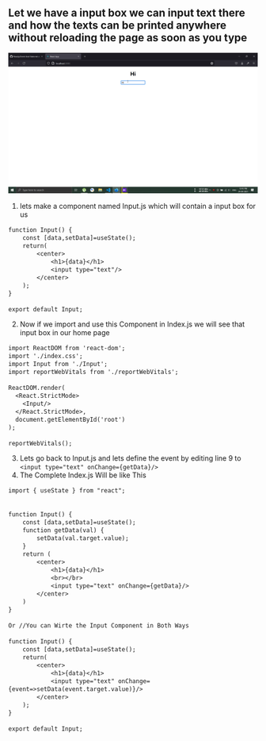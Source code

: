 ## Let we have a input box we can input text there and how the texts can be printed anywhere without reloading the page as soon as you type
![](https://github.com/itzsnehasis/Reactjs/blob/main/Gallery/sMC4l2utHu.gif)

1. lets make a component named Input.js which will contain a input box for us 
```
function Input() {
    const [data,setData]=useState();
    return(
        <center>
            <h1>{data}</h1>
            <input type="text"/>
        </center>
    );
}

export default Input;
```
2. Now if we import and use this Component in Index.js we will see that input box in our home page 
```
import ReactDOM from 'react-dom';
import './index.css';
import Input from './Input';
import reportWebVitals from './reportWebVitals';

ReactDOM.render(
  <React.StrictMode>
    <Input/>
  </React.StrictMode>,
  document.getElementById('root')
);

reportWebVitals();
```
3. Lets go back to Input.js and lets define the event by editing line 9 to `<input type="text" onChange={getData}/>`
4. The Complete Index.js Will be like This 
```
import { useState } from "react";


function Input() {
    const [data,setData]=useState();    
    function getData(val) {
        setData(val.target.value);        
    }
    return (
        <center>
            <h1>{data}</h1>
            <br></br>
            <input type="text" onChange={getData}/>
        </center>
    )
}

Or //You can Wirte the Input Component in Both Ways 

function Input() {
    const [data,setData]=useState();
    return(
        <center>
            <h1>{data}</h1>
            <input type="text" onChange={event=>setData(event.target.value)}/>
        </center>
    );
}

export default Input;
```
